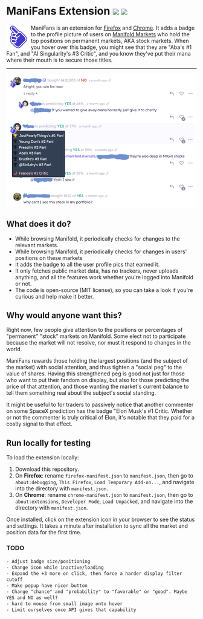 # ManiFans Extension [![](https://img.shields.io/amo/v/manifans.svg?logo=firefox&style=flat)](https://addons.mozilla.org/en-US/firefox/addon/manifans/) [![](https://img.shields.io/chrome-web-store/v/hkccfpgeafncnjbahmjbkbmclamegmmd?logo=google-chrome)](https://chrome.google.com/webstore/detail/manifans/hkccfpgeafncnjbahmjbkbmclamegmmd?hl=en)



<img align="left" src="icons/icon128.png" height="65px">

ManiFans is an extension for [Firefox](https://addons.mozilla.org/en-US/firefox/addon/manifans/) and [Chrome](https://chrome.google.com/webstore/detail/manifans/hkccfpgeafncnjbahmjbkbmclamegmmd?hl=en). It adds a badge to the profile picture of users on [Manifold Markets](https://manifold.markets) who hold the top positions on permanent markets, AKA stock markets. When you hover over this badge, you might see that they are "Aba's #1 Fan", and "AI Singularity's #3 Critic", and you know they've put their mana where their mouth is to secure those titles.

-----------------

![screenshot showing extension in use](screenshot-redacted.png)



## What does it do?

 - While browsing Manifold, it periodically checks for changes to the relevant markets.
 - While browsing Manifold, it periodically checks for changes in users' positions on these markets
 - It adds the badge to all the user profile pics that earned it.
 - It only fetches public market data, has no trackers, never uploads anything, and all the features work whether you're logged into Manifold or not.
 - The code is open-source (MIT license), so you can take a look if you're curious and help make it better.

## Why would anyone want this?

Right now, few people give attention to the positions or percentages of "permanent" "stock" markets on Manifold. Some elect not to participate because the market will not resolve, nor must it respond to changes in the world.

ManiFans rewards those holding the largest positions (and the subject of the market) with social attention, and thus tighten a "social peg" to the value of shares. Having this strengthened peg is good not just for those who want to put their fandom on display, but also for those predicting the price of that attention, and those wanting the market's current balance to tell them something real about the subject's social standing.

It might be useful to for traders to passively notice that another commenter on some SpaceX prediction has the badge "Elon Musk's #1 Critic. Whether or not the commenter is truly critical of Elon, it's notable that they paid for a costly signal to that effect.

## Run locally for testing

To load the extension locally:

 1. Download this repository.
   1. On **Firefox**: rename `firefox-manifest.json` to `manifest.json`, then go to `about:debugging`, `This Firefox`, `Load Temporary Add-on...`, and navigate into the directory with `manifest.json`.
   1. On **Chrome**: rename `chrome-manifest.json` to `manifest.json`, then go to `about:extensions`, `Developer Mode`, `Load Unpacked`, and navigate into the directory with `manifest.json`.

Once installed, click on the extension icon in your browser to see the status and settings. It takes a minute after installation to sync all the market and position data for the first time.


### TODO
    - Adjust badge size/positioning
    - Change icon while inactive/loading
    - Expand the +3 more on click, then force a harder display filter cutoff
    - Make popup have nicer button
    - Change "chance" and "probability" to "favorable" or "good". Maybe YES and NO as well?
    - hard to mouse from small image onto hover
    - Limit ourselves once API gives that capability
